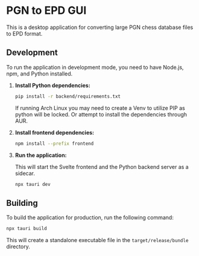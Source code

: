 # PGN to EPD GUI

This is a desktop application for converting large PGN chess database files to EPD format.

## Development

To run the application in development mode, you need to have Node.js, npm, and Python installed.

1.  **Install Python dependencies:**

    ```bash
    pip install -r backend/requirements.txt
    ```
    If running Arch Linux you may need to create a Venv to utilize PIP as python will be locked. Or attempt to install the dependencies through AUR.  

2.  **Install frontend dependencies:**

    ```bash
    npm install --prefix frontend
    ```

3.  **Run the application:**

    This will start the Svelte frontend and the Python backend server as a sidecar.

    ```bash
    npx tauri dev
    ```

## Building

To build the application for production, run the following command:

```bash
npx tauri build
```

This will create a standalone executable file in the `target/release/bundle` directory.
